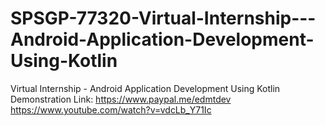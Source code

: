 # SPSGP-77320-Virtual-Internship---Android-Application-Development-Using-Kotlin
Virtual Internship - Android Application Development Using Kotlin
Demonstration Link: https://www.paypal.me/edmtdev
https://www.youtube.com/watch?v=vdcLb_Y71Ic

